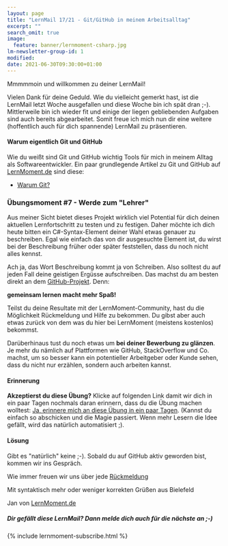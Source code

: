 ```yaml
---
layout: page
title: "LernMail 17/21 - Git/GitHub in meinem Arbeitsalltag"
excerpt: ""
search_omit: true
image:
  feature: banner/lernmoment-csharp.jpg
lm-newsletter-group-id: 1
modified:
date: 2021-06-30T09:30:00+01:00
---
```


Mmmmmoin und willkommen zu deiner LernMail!

Vielen Dank für deine Geduld. Wie du vielleicht gemerkt hast, ist die LernMail letzt Woche ausgefallen und diese Woche bin ich spät dran ;-). Mittlerweile bin ich wieder fit und einige der liegen gebliebenden Aufgaben sind auch bereits abgearbeitet. Somit freue ich mich nun dir eine weitere (hoffentlich auch für dich spannende) LernMail zu präsentieren.

#### Warum eigentlich Git und GitHub
Wie du weißt sind Git und GitHub wichtig Tools für mich in meinem Alltag als Softwareentwickler. Ein paar grundlegende Artikel zu Git und GitHub auf [LernMoment.de](/) sind diese:
 - [Warum Git?]()

### Übungsmoment #7 - Werde zum "Lehrer"
Aus meiner Sicht bietet dieses Projekt wirklich viel Potential für dich deinen aktuellen Lernfortschritt zu testen und zu festigen. Daher möchte ich dich heute bitten ein C#-Syntax-Element deiner Wahl etwas genauer zu beschreiben. Egal wie einfach das von dir ausgesuchte Element ist, du wirst bei der Beschreibung früher oder später feststellen, dass du noch nicht alles kennst.

Ach ja, das Wort Beschreibung kommt ja von Schreiben. Also solltest du auf jeden Fall deine geistigen Ergüsse aufschreiben. Das machst du am besten direkt an dem [GitHub-Projekt](https://github.com/LernMoment/einstieg-csharp-syntax/issues). Denn:

**gemeinsam lernen macht mehr Spaß!**

Teilst du deine Resultate mit der LernMoment-Community, hast du die Möglichkeit Rückmeldung und Hilfe zu bekommen. Du gibst aber auch etwas zurück von dem was du hier bei LernMoment (meistens kostenlos) bekommst.

Darüberhinaus tust du noch etwas um **bei deiner Bewerbung zu glänzen**. Je mehr du nämlich auf Plattformen wie GitHub, StackOverflow und Co. machst, um so besser kann ein potentieller Arbeitgeber oder Kunde sehen, dass du nicht nur erzählen, sondern auch arbeiten kannst.

#### Erinnerung
**Akzeptierst du diese Übung?** Klicke auf folgenden Link damit wir dich in ein paar Tagen nochmals daran erinnern, dass du die Übung machen wolltest: [Ja, erinnere mich an diese Übung in ein paar Tagen](mailto:jan@lernmoment?subject=[LernMail%2014-21]%20Übungsmoment%20akzeptiert). (Kannst du einfach so abschicken und die Magie passiert. Wenn mehr Lesern die Idee gefällt, wird das natürlich automatisiert ;).

#### Lösung
Gibt es "natürlich" keine ;-). Sobald du auf GitHub aktiv geworden bist, kommen wir ins Gespräch.

Wie immer freuen wir uns über jede [Rückmeldung](mailto:jan@lernmoment.de?subject=Rückmeldung%20LernMail%2014-21)

Mit syntaktisch mehr oder weniger korrekten Grüßen aus Bielefeld

Jan von [LernMoment.de](https://www.lernmoment.de)

<div class="subscribe-notice">
  <h5>Dir gefällt diese LernMail? Dann melde dich auch für die nächste an ;-)</h5>
	{% include lernmoment-subscribe.html %}
</div>
